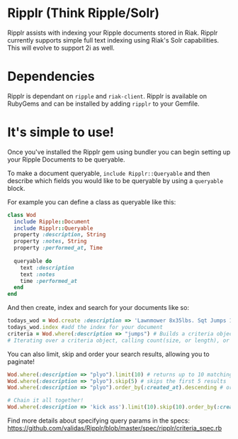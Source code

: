 Ripplr (Think Ripple/Solr)
======
Ripplr assists with indexing your Ripple documents stored in Riak. Ripplr currently supports simple full text indexing
using Riak's Solr capabilities. This will evolve to support 2i as well. 

Dependencies
============
Ripplr is dependant on `ripple` and `riak-client`. Ripplr is available on RubyGems and can be installed by adding `ripplr` to your Gemfile.

It's simple to use!
===================
Once you've installed the Ripplr gem using bundler you can begin setting up your Ripple Documents to be queryable.

To make a document queryable, `include Ripplr::Queryable` and then describe which fields you would like to be queryable by using a `queryable` block.

For example you can define a class as queryable like this:
```ruby
class Wod
  include Ripple::Document
  include Ripplr::Queryable
  property :description, String
  property :notes, String
  property :performed_at, Time
  
  queryable do
    text :description
    text :notes
    time :performed_at
  end
end
```
And then create, index and search for your documents like so:
```ruby
todays_wod = Wod.create :description => 'Lawnmower 8x35lbs. Sqt Jumps 10x. Lunge Twist 20x10lbs ...', :performed_at = Time.now 
todays_wod.index #add the index for your document
criteria = Wod.where(:description => "jumps") # Builds a criteria object
# Iterating over a criteria object, calling count(size, or length), or calling to_a executes the search
```

You can also limit, skip and order your search results, allowing you to paginate!
```ruby
Wod.where(:description => "plyo").limit(10) # returns up to 10 matching results
Wod.where(:description => "plyo").skip(5) # skips the first 5 results
Wod.where(:description => "plyo").order_by(:created_at).descending # orders by created_at (Field must be defined as queryable!

# Chain it all together!
Wod.where(:description => 'kick ass').limit(10).skip(10).order_by(:created_at)
```

Find more details about specifying query params in the specs: https://github.com/validas/Ripplr/blob/master/spec/ripplr/criteria_spec.rb
